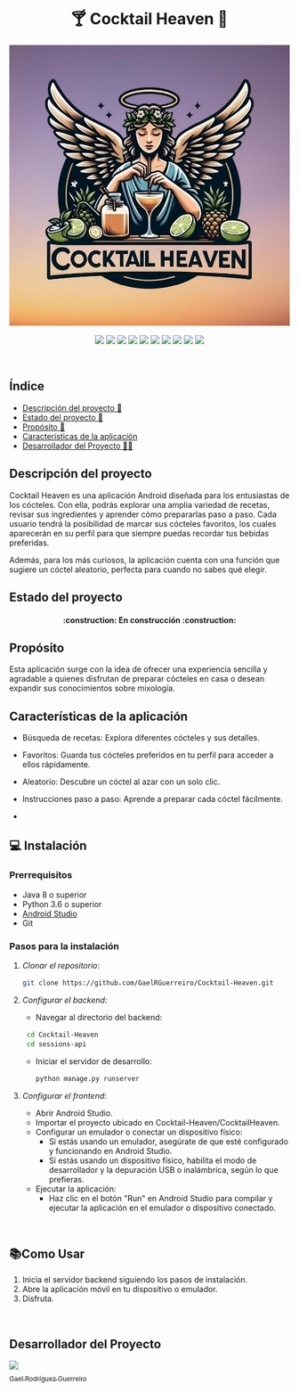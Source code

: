 <h1 align="center">🍸 Cocktail Heaven 🍹</h1>
<p align="center"> 
  <img src="https://github.com/GaelRGuerreiro/Cocktail-Heaven/blob/main/logoCH.jpeg">
</p>

<p align="center">
  <img src="https://img.shields.io/badge/Status-En%20Desarrollo-brightgreen">
  <img src="https://img.shields.io/badge/Platform-Android-green">
  <img src="https://img.shields.io/badge/Database-SQLite-blue">
  <img src="https://img.shields.io/badge/Backend-Django-yellowgreen">
  <img src="https://img.shields.io/badge/Frontend-Android%20Studio-red">
  <img src="https://img.shields.io/badge/Python-EA4C89?style=for-the-badge&logo=python&logoColor=white&color=641B30&style=plastic">
  <img src="https://img.shields.io/badge/Java-ED8B00?style=for-the-badge&logo=openjdk&logoColor=white&color=641B30&style=plastic">
  <img src="https://img.shields.io/badge/Django-092E20?style=for-the-badge&logo=django&logoColor=white&color=641B30&style=plastic">
  <img src="https://img.shields.io/badge/Android%20Studio-092E20?style=for-the-badge&logo=androidstudio&color=641B30&logoColor=white&style=plastic">
  <img src="https://img.shields.io/badge/github-%23121011.svg?style=for-the-badge&logo=github&logoColor=white&style=plastic">
</p>

<br/>

## Índice

* [Descripción del proyecto 📜](#descripción-del-proyecto)
* [Estado del proyecto 🚧](#estado-del-proyecto)
* [Propósito 🎯](#propósito)
* [Características de la aplicación](#características-de-la-aplicación)
* [Desarrollador del Proyecto 👨‍💻](#desarrollador-del-proyecto)

## Descripción del proyecto

Cocktail Heaven es una aplicación Android diseñada para los entusiastas de los cócteles. Con ella, podrás explorar una amplia variedad de recetas, revisar sus ingredientes y aprender cómo prepararlas paso a paso. Cada usuario tendrá la posibilidad de marcar sus cócteles favoritos, los cuales aparecerán en su perfil para que siempre puedas recordar tus bebidas preferidas.

Además, para los más curiosos, la aplicación cuenta con una función que sugiere un cóctel aleatorio, perfecta para cuando no sabes qué elegir.

## Estado del proyecto
<h4 align="center">:construction: En construcción :construction:</h4>

## Propósito

Esta aplicación surge con la idea de ofrecer una experiencia sencilla y agradable a quienes disfrutan de preparar cócteles en casa o desean expandir sus conocimientos sobre mixología.

## Características de la aplicación

* Búsqueda de recetas: Explora diferentes cócteles y sus detalles.
* Favoritos: Guarda tus cócteles preferidos en tu perfil para acceder a ellos rápidamente.
* Aleatorio: Descubre un cóctel al azar con un solo clic.
* Instrucciones paso a paso: Aprende a preparar cada cóctel fácilmente.

* 
<h2 align="left">💻 Instalación</h2>

### Prerrequisitos

- Java 8 o superior
- Python 3.6 o superior
- [Android Studio](https://developer.android.com/studio)
- Git

### Pasos para la instalación

1. *Clonar el repositorio*:
    ```sh
    git clone https://github.com/GaelRGuerreiro/Cocktail-Heaven.git
    ```

2. *Configurar el backend*:
    - Navegar al directorio del backend:
     ```sh
      cd Cocktail-Heaven
      cd sessions-api
      ```
    
    - Iniciar el servidor de desarrollo:
      ```sh
      python manage.py runserver
      ```


3. *Configurar el frontend*:
    - Abrir Android Studio.
    - Importar el proyecto ubicado en Cocktail-Heaven/CocktailHeaven.
    - Configurar un emulador o conectar un dispositivo físico:
      - Si estás usando un emulador, asegúrate de que esté configurado y funcionando en Android Studio.
      - Si estás usando un dispositivo físico, habilita el modo de desarrollador y la depuración USB o inalámbrica, según lo que prefieras.
    - Ejecutar la aplicación:
      - Haz clic en el botón "Run" en Android Studio para compilar y ejecutar la aplicación en el emulador o dispositivo conectado.
     
<br/>

<h2 align="left">📚Como Usar</h2>

1. Inicia el servidor backend siguiendo los pasos de instalación.
2. Abre la aplicación móvil en tu dispositivo o emulador.
3. Disfruta.

<br/>


## Desarrollador del Proyecto
[<img src="https://avatars.githubusercontent.com/u/145338668?s=400&u=22c26f4542476ea6121b0ec5064a821c98c013c3&v=4" width=115><br><sub>Gael Rodríguez Guerreiro</sub>](https://github.com/GaelRGuerreiro)
